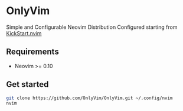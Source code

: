 # OnlyVim

Simple and Configurable Neovim Distribution
Configured starting from [KickStart.nvim](https://github.com/nvim-lua/kickstart.nvim)

## Requirements
- Neovim >= 0.10

## Get started
```sh
git clone https://github.com/OnlyVim/OnlyVim.git ~/.config/nvim
nvim
```
